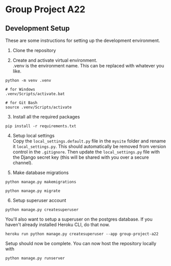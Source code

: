 # Group Project A22

## Development Setup
These are some instructions for setting up the development environment.

1. Clone the repository

2. Create and activate virtual environment.\
.venv is the environment name. This can be replaced with whatever you like.
```
python -m venv .venv
```
```
# for Windows
.venv/Scripts/activate.bat

# for Git Bash
source .venv/Scripts/activate
```


3. Install all the required packages
```
pip install -r requirements.txt
```

4. Setup local settings\
Copy the `local_settings.default.py` file in the `mysite` folder and rename it `local_settings.py`. This should automatically be removed from version control in the `.gitignore`. Then update the `local_settings.py` file with the Django secret key (this will be shared with you over a secure channel).

5. Make database migrations
```
python manage.py makemigrations
```
```
python manage.py migrate
```
6. Setup superuser account
```
python manage.py createsuperuser
```
You'll also want to setup a superuser on the postgres database. If you haven't already installed Heroku CLI, do that now.
```
heroku run python manage.py createsuperuser --app group-project-a22
```

Setup should now be complete. You can now host the repository locally with
```
python manage.py runserver
```